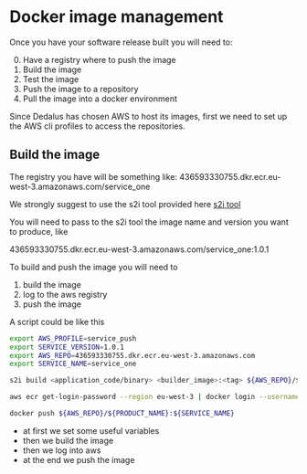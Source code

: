 # Docker image management

Once you have your software release built you will need to:

0. Have a registry where to push the image
1. Build the image
2. Test the image
3. Push the image to a repository
4. Pull the image into a docker environment

Since Dedalus has chosen AWS to host its images, first we need to set up the AWS cli profiles to access the repositories.

## Build the image

The registry you have will be something like: 
436593330755.dkr.ecr.eu-west-3.amazonaws.com/service_one


We strongly suggest to use the s2i tool provided here
[s2i tool](https://confluence.dedalus.com/display/DRA/Openshift+Source2Image+Workflow)

You will need to pass to the s2i tool the image name and version you want to produce, like

436593330755.dkr.ecr.eu-west-3.amazonaws.com/service_one:1.0.1

To build and push the image you will need to

1. build the image
2. log to the aws registry
3. push the image

A script could be like this
```bash
export AWS_PROFILE=service_push
export SERVICE_VERSION=1.0.1
export AWS_REPO=436593330755.dkr.ecr.eu-west-3.amazonaws.com
export SERVICE_NAME=service_one

s2i build <application_code/binary> <builder_image>:<tag> ${AWS_REPO}/${PRODUCT_NAME}:${SERVICE_NAME}

aws ecr get-login-password --region eu-west-3 | docker login --username AWS --password-stdin ${AWS_REPO}

docker push ${AWS_REPO}/${PRODUCT_NAME}:${SERVICE_NAME}
```
- at first we set some useful variables
- then we build the image
- then we log into aws
- at the end we push the image


